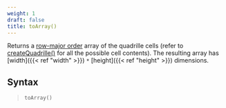 ```yaml
---
weight: 1
draft: false
title: toArray()
---
```


Returns a [row-major order](https://en.wikipedia.org/wiki/Row-_and_column-major_order) array of the quadrille cells (refer to [createQuadrille()](/docs/p5-fx/create_quadrille) for all the possible cell contents). The resulting array has [width]({{< ref "width" >}}) `*` [height]({{< ref "height" >}}) dimensions.

## Syntax

> `toArray()`